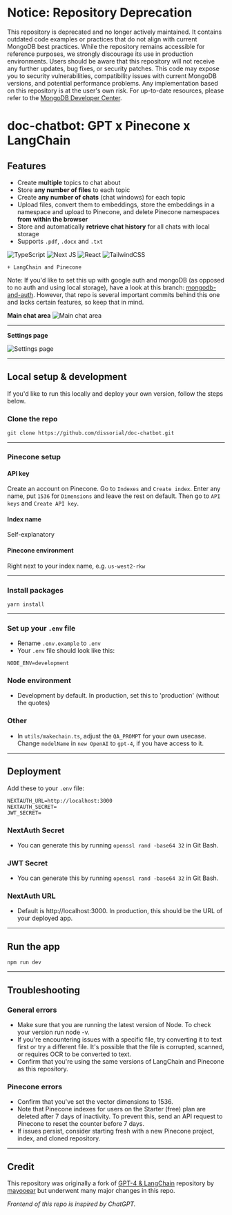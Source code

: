 # Notice: Repository Deprecation
This repository is deprecated and no longer actively maintained. It contains outdated code examples or practices that do not align with current MongoDB best practices. While the repository remains accessible for reference purposes, we strongly discourage its use in production environments.
Users should be aware that this repository will not receive any further updates, bug fixes, or security patches. This code may expose you to security vulnerabilities, compatibility issues with current MongoDB versions, and potential performance problems. Any implementation based on this repository is at the user's own risk.
For up-to-date resources, please refer to the [MongoDB Developer Center](https://mongodb.com/developer).


# doc-chatbot: GPT x Pinecone x LangChain

## Features

- Create **multiple** topics to chat about
- Store **any number of files** to each topic
- Create **any number of chats** (chat windows) for each topic
- Upload files, convert them to embeddings, store the embeddings in a namespace and upload to Pinecone, and delete Pinecone namespaces **from within the browser**
- Store and automatically **retrieve chat history** for all chats with local storage
- Supports `.pdf`, `.docx` and `.txt`

![TypeScript](https://img.shields.io/badge/typescript-%23007ACC.svg?style=for-the-badge&logo=typescript&logoColor=white)
![Next JS](https://img.shields.io/badge/Next-black?style=for-the-badge&logo=next.js&logoColor=white)
![React](https://img.shields.io/badge/react-%2320232a.svg?style=for-the-badge&logo=react&logoColor=%2361DAFB)
![TailwindCSS](https://img.shields.io/badge/tailwindcss-%2338B2AC.svg?style=for-the-badge&logo=tailwind-css&logoColor=white)

`+ LangChain and Pinecone`

Note: If you'd like to set this up with google auth and mongoDB (as opposed to no auth and using local storage), have a look at this branch: [mongodb-and-auth](https://github.com/dissorial/doc-chatbot/tree/mongodb-and-auth). However, that repo is several important commits behind this one and lacks certain features, so keep that in mind.

**Main chat area**
![Main chat area](public/images/main.png)

---

**Settings page**

![Settings page](public/images/settings.png)

---

## Local setup & development

If you'd like to run this locally and deploy your own version, follow the steps below.

### Clone the repo

```
git clone https://github.com/dissorial/doc-chatbot.git
```

---

### Pinecone setup

#### API key

Create an account on Pinecone. Go to `Indexes` and `Create index`. Enter any name, put `1536` for `Dimensions` and leave the rest on default. Then go to `API keys` and `Create API key`.

#### Index name

Self-explanatory

#### Pinecone environment

Right next to your index name, e.g. `us-west2-rkw`

---

### Install packages

```
yarn install
```

---

### Set up your `.env` file

- Rename `.env.example` to `.env`
- Your `.env` file should look like this:

```
NODE_ENV=development
```

### Node environment

- Development by default. In production, set this to 'production' (without the quotes)

### Other

- In `utils/makechain.ts`, adjust the `QA_PROMPT` for your own usecase. Change `modelName` in `new OpenAI` to `gpt-4`, if you have access to it.

---

## Deployment

Add these to your `.env` file:

```
NEXTAUTH_URL=http://localhost:3000
NEXTAUTH_SECRET=
JWT_SECRET=
```

### NextAuth Secret

- You can generate this by running `openssl rand -base64 32` in Git Bash.

### JWT Secret

- You can generate this by running `openssl rand -base64 32` in Git Bash.

### NextAuth URL

- Default is http://localhost:3000. In production, this should be the URL of your deployed app.

---

## Run the app

```
npm run dev
```

---

## Troubleshooting

### General errors

- Make sure that you are running the latest version of Node. To check your version run node -v.
- If you're encountering issues with a specific file, try converting it to text first or try a different file. It's possible that the file is corrupted, scanned, or requires OCR to be converted to text.
- Confirm that you're using the same versions of LangChain and Pinecone as this repository.

### Pinecone errors

- Confirm that you've set the vector dimensions to 1536.
- Note that Pinecone indexes for users on the Starter (free) plan are deleted after 7 days of inactivity. To prevent this, send an API request to Pinecone to reset the counter before 7 days.
- If issues persist, consider starting fresh with a new Pinecone project, index, and cloned repository.

---

## Credit

This repository was originally a fork of [GPT-4 & LangChain](https://github.com/mayooear/gpt4-pdf-chatbot-langchain) repository by [mayooear](https://github.com/mayooear/gpt4-pdf-chatbot-langchain) but underwent many major changes in this repo.

_Frontend of this repo is inspired by ChatGPT._
